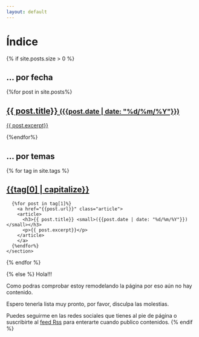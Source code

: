 ```yaml
---
layout: default
---
```

# Índice
{% if site.posts.size > 0 %}
<div class="flex-grid">
<section class="col">
  <h1>... por fecha</h1>
  {%for post in site.posts%}
    <a href="{{post.url}}" class="article">
    <article>
      <h2>{{ post.title}} <small>({{post.date | date: "%d/%m/%Y"}})</small></h2>
      <p>{{ post.excerpt}}</p>
    </article>
    </a>
  {%endfor%}
</section>

<section class="col">
  <h1>... por temas</h1>
  {% for tag in site.tags %}
    <section>
      <a href="/{{tag[0]}}"><h2>{{tag[0] | capitalize}}</h2></a>
    
      {%for post in tag[1]%}
        <a href="{{post.url}}" class="article">
        <article>
          <h3>{{ post.title}} <small>({{post.date | date: "%d/%m/%Y"}})</small></h3>
          <p>{{ post.excerpt}}</p>
        </article>
        </a>
      {%endfor%}
    </section>
  {% endfor %}
</section>
</div>
{% else %}
  Hola!!!
  
  Como podras comprobar estoy remodelando la página por eso aún no hay contenido.

  Espero tenerla lista muy pronto, por favor, disculpa las molestias.
  
  Puedes seguirme en las redes sociales que tienes al pie de página o suscribirte al [feed Rss](/feed.xml) para enterarte cuando publico contenidos.
{% endif %}
